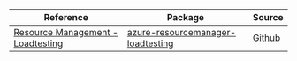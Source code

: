 | Reference | Package | Source |
|---|---|---|
|[Resource Management - Loadtesting](resourcemanager-loadtesting-readme.md)|[azure-resourcemanager-loadtesting](https://repo1.maven.org/maven2/com/azure/resourcemanager/azure-resourcemanager-loadtesting)|[Github](https://github.com/Azure/azure-sdk-for-java/blob/main/sdk/loadtesting/azure-resourcemanager-loadtesting)|
